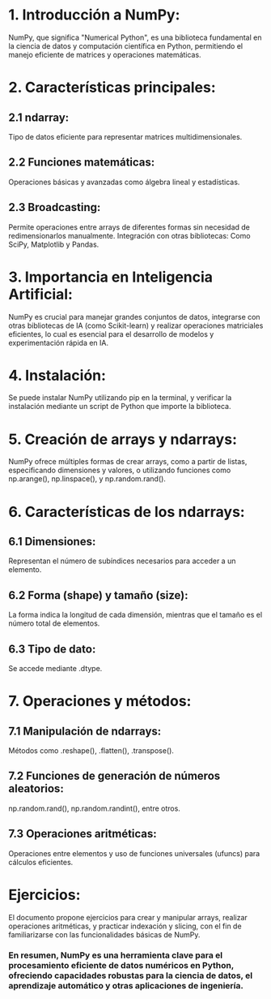 # 1. Introducción a NumPy: 
NumPy, que significa "Numerical Python", es una biblioteca fundamental en la ciencia de datos y computación científica en Python, permitiendo el manejo eficiente de matrices y operaciones matemáticas.

# 2. Características principales:

## 2.1 ndarray: 
Tipo de datos eficiente para representar matrices multidimensionales.

## 2.2 Funciones matemáticas: 
Operaciones básicas y avanzadas como álgebra lineal y estadísticas.

## 2.3 Broadcasting: 
Permite operaciones entre arrays de diferentes formas sin necesidad de redimensionarlos manualmente.
Integración con otras bibliotecas: Como SciPy, Matplotlib y Pandas.

# 3. Importancia en Inteligencia Artificial: 
NumPy es crucial para manejar grandes conjuntos de datos, integrarse con otras bibliotecas de IA (como Scikit-learn) y realizar operaciones matriciales eficientes, lo cual es esencial para el desarrollo de modelos y experimentación rápida en IA.

# 4. Instalación: 
Se puede instalar NumPy utilizando pip en la terminal, y verificar la instalación mediante un script de Python que importe la biblioteca.

# 5. Creación de arrays y ndarrays: 
NumPy ofrece múltiples formas de crear arrays, como a partir de listas, especificando dimensiones y valores, o utilizando funciones como np.arange(), np.linspace(), y np.random.rand().

# 6. Características de los ndarrays:

## 6.1 Dimensiones: 
Representan el número de subíndices necesarios para acceder a un elemento.

## 6.2 Forma (shape) y tamaño (size): 
La forma indica la longitud de cada dimensión, mientras que el tamaño es el número total de elementos.

## 6.3 Tipo de dato: 
Se accede mediante .dtype.

# 7. Operaciones y métodos:

## 7.1 Manipulación de ndarrays: 
Métodos como .reshape(), .flatten(), .transpose().

## 7.2 Funciones de generación de números aleatorios: 
np.random.rand(), np.random.randint(), entre otros.

## 7.3 Operaciones aritméticas: 
Operaciones entre elementos y uso de funciones universales (ufuncs) para cálculos eficientes.


# Ejercicios: 
El documento propone ejercicios para crear y manipular arrays, realizar operaciones aritméticas, y practicar indexación y slicing, con el fin de familiarizarse con las funcionalidades básicas de NumPy.

### En resumen, NumPy es una herramienta clave para el procesamiento eficiente de datos numéricos en Python, ofreciendo capacidades robustas para la ciencia de datos, el aprendizaje automático y otras aplicaciones de ingeniería.